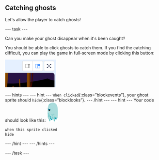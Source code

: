 ## Catching ghosts

Let's allow the player to catch ghosts!

--- task ---

Can you make your ghost disappear when it's been caught?

You should be able to click ghosts to catch them. If you find the catching difficult, you can play the game in full-screen mode by clicking this button:

![screenshot](images/ghost-fullscreen.png)

--- hints ---
--- hint ---
`When clicked`{:class=”blockevents”}, your ghost sprite should `hide`{:class=”blocklooks”}.
--- /hint ---
--- hint ---
Your code should look like this:
![ghost-sprite](images/ghost-sprite.png)
``` blocks
when this sprite clicked
hide
```
--- /hint ---
--- /hints ---

--- /task ---
